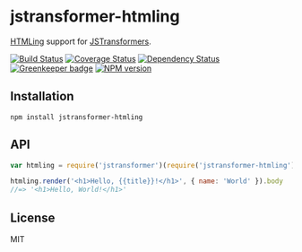 # jstransformer-htmling

[HTMLing](https://github.com/codemix/htmling) support for [JSTransformers](http://github.com/jstransformers).

[![Build Status](https://img.shields.io/travis/jstransformers/jstransformer-htmling/master.svg)](https://travis-ci.org/jstransformers/jstransformer-htmling)
[![Coverage Status](https://img.shields.io/codecov/c/github/jstransformers/jstransformer-htmling/master.svg)](https://codecov.io/gh/jstransformers/jstransformer-htmling)
[![Dependency Status](https://img.shields.io/david/jstransformers/jstransformer-htmling/master.svg)](http://david-dm.org/jstransformers/jstransformer-htmling)
[![Greenkeeper badge](https://badges.greenkeeper.io/jstransformers/jstransformer-htmling.svg)](https://greenkeeper.io/)
[![NPM version](https://img.shields.io/npm/v/jstransformer-htmling.svg)](https://www.npmjs.org/package/jstransformer-htmling)

## Installation

    npm install jstransformer-htmling

## API

```js
var htmling = require('jstransformer')(require('jstransformer-htmling'))

htmling.render('<h1>Hello, {{title}}!</h1>', { name: 'World' }).body
//=> '<h1>Hello, World!</h1>'
```

## License

MIT
